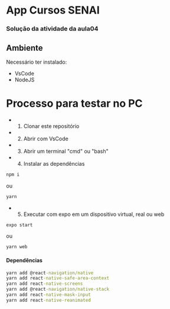 # App Cursos SENAI
### Solução da atividade da aula04
## Ambiente
Necessário ter instalado:
- VsCode
- NodeJS
# Processo para testar no PC
- 1. Clonar este repositório
- 2. Abrir com VsCode
- 3. Abrir um terminal "cmd" ou "bash"
- 4. Instalar as dependências
```bash
npm i
```
ou 
```bash
yarn
```
- 5. Executar com expo em um dispositivo virtual, real ou web
```bash
expo start
```
ou 
```bash
yarn web
```
#### Dependências
```cmd
yarn add @react-navigation/native
yarn add react-native-safe-area-context
yarn add react-native-screens
yarn add @react-navigation/native-stack
yarn add react-native-mask-input
yarn add react-native-reanimated
```